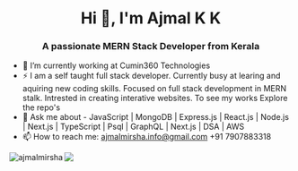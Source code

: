 <h1 align="center">Hi 👋, I'm Ajmal K K</h1>
<h3 align="center">A passionate MERN Stack Developer from Kerala</h3>

- 🔭 I’m currently working at Cumin360 Technologies
- ⚡ I am a self taught full stack developer. Currently busy at learing and aquiring new coding skills. Focused on full stack development in MERN stalk. Intrested in creating interative websites. To see my works Explore the repo's
- 💬 Ask me about - JavaScript | MongoDB | Express.js | React.js | Node.js | Next.js | TypeScript | Psql | GraphQL | Next.js | DSA | AWS
- 📫 How to reach me: ajmalmirsha.info@gmail.com  +91 7907883318

<img align="left" src="https://github-readme-stats.vercel.app/api?username=ajmalmirsha&show_icons=true&locale=en" alt="ajmalmirsha" />
<img src="https://github-readme-stats.vercel.app/api/top-langs/?username=ajmalmirsha&layout=compact" />


